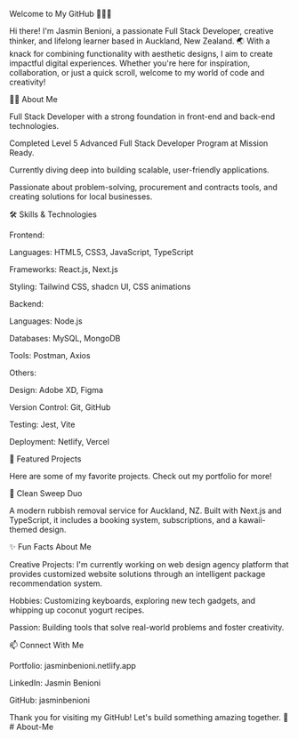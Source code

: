 Welcome to My GitHub 👩‍💻🎉

Hi there! I'm Jasmin Benioni, a passionate Full Stack Developer, creative thinker, and lifelong learner based in Auckland, New Zealand. 🌏 With a knack for combining functionality with aesthetic designs, I aim to create impactful digital experiences. Whether you're here for inspiration, collaboration, or just a quick scroll, welcome to my world of code and creativity!

👩‍💻 About Me

Full Stack Developer with a strong foundation in front-end and back-end technologies.

Completed Level 5 Advanced Full Stack Developer Program at Mission Ready.

Currently diving deep into building scalable, user-friendly applications.

Passionate about problem-solving, procurement and contracts tools, and creating solutions for local businesses.

🛠 Skills & Technologies

Frontend:

Languages: HTML5, CSS3, JavaScript, TypeScript

Frameworks: React.js, Next.js

Styling: Tailwind CSS, shadcn UI, CSS animations

Backend:

Languages: Node.js

Databases: MySQL, MongoDB

Tools: Postman, Axios

Others:

Design: Adobe XD, Figma

Version Control: Git, GitHub

Testing: Jest, Vite

Deployment: Netlify, Vercel

🚀 Featured Projects

Here are some of my favorite projects. Check out my portfolio for more!

🧹 Clean Sweep Duo

A modern rubbish removal service for Auckland, NZ. Built with Next.js and TypeScript, it includes a booking system, subscriptions, and a kawaii-themed design.

✨ Fun Facts About Me

Creative Projects: I'm currently working on web design agency platform that provides customized website solutions through an intelligent package recommendation system.

Hobbies: Customizing keyboards, exploring new tech gadgets, and whipping up coconut yogurt recipes.

Passion: Building tools that solve real-world problems and foster creativity.

📫 Connect With Me

Portfolio: jasminbenioni.netlify.app

LinkedIn: Jasmin Benioni

GitHub: jasminbenioni

Thank you for visiting my GitHub! Let's build something amazing together. 🌟# About-Me
